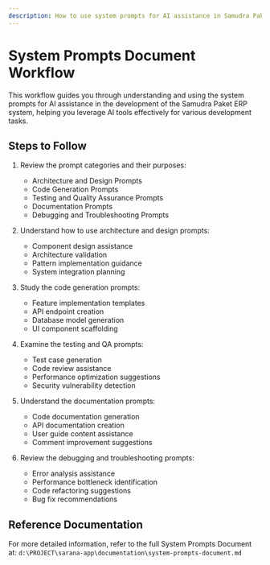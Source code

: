 ```yaml
---
description: How to use system prompts for AI assistance in Samudra Paket ERP development
---
```


# System Prompts Document Workflow

This workflow guides you through understanding and using the system prompts for AI assistance in the development of the Samudra Paket ERP system, helping you leverage AI tools effectively for various development tasks.

## Steps to Follow

1. Review the prompt categories and their purposes:
   - Architecture and Design Prompts
   - Code Generation Prompts
   - Testing and Quality Assurance Prompts
   - Documentation Prompts
   - Debugging and Troubleshooting Prompts

2. Understand how to use architecture and design prompts:
   - Component design assistance
   - Architecture validation
   - Pattern implementation guidance
   - System integration planning

3. Study the code generation prompts:
   - Feature implementation templates
   - API endpoint creation
   - Database model generation
   - UI component scaffolding

4. Examine the testing and QA prompts:
   - Test case generation
   - Code review assistance
   - Performance optimization suggestions
   - Security vulnerability detection

5. Understand the documentation prompts:
   - Code documentation generation
   - API documentation creation
   - User guide content assistance
   - Comment improvement suggestions

6. Review the debugging and troubleshooting prompts:
   - Error analysis assistance
   - Performance bottleneck identification
   - Code refactoring suggestions
   - Bug fix recommendations

## Reference Documentation

For more detailed information, refer to the full System Prompts Document at:
`d:\PROJECT\sarana-app\documentation\system-prompts-document.md`